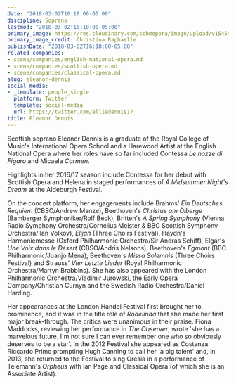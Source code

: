 ```yaml
---
date: "2018-03-02T16:18:00-05:00"
discipline: Soprano
lastmod: "2018-03-02T16:18:00-05:00"
primary_image: https://res.cloudinary.com/schmopera/image/upload/v1545409169/media/webhook-uploads/1520025453279/(c)%20Christina%20Raphaelle.jpg.jpg
primary_image_credit: Christina Raphaelle
publishDate: "2018-03-02T16:18:00-05:00"
related_companies:
- scene/companies/english-national-opera.md
- scene/companies/scottish-opera.md
- scene/companies/classical-opera.md
slug: eleanor-dennis
social_media:
- _template: people_single
  platform: Twitter
  template: social-media
  url: https://twitter.com/elliedennis17
title: Eleanor Dennis
---
```


Scottish soprano Eleanor Dennis is a graduate of the Royal College of Music's International Opera School and a Harewood Artist at the English National Opera where her roles have so far included Contessa *Le nozze di Figaro* and Micaela *Carmen*.

Highlights in her 2016/17 season include Contessa for her debut with Scottish Opera and Helena in staged performances of *A Midsummer Night's Dream* at the Aldeburgh Festival.

On the concert platform, her engagements include Brahms' *Ein Deutsches Requiem* (CBSO/Andrew Manze), Beethoven's *Christus am Ölberge* (Bamberger Symphoniker/Rolf Beck), Britten's *A Spring Symphony* (Vienna Radio Symphony Orchestra/Cornelius Meister & BBC Scottish Symphony Orchestra/Ilan Volkov), *Elijah* (Three Choirs Festival), Haydn's Harmoniemesse (Oxford Philharmonic Orchestra/Sir András Schiff), Elgar's *Une Voix dans le Désert* (CBSO/Andris Nelsons), Beethoven's *Egmont* (BBC Philharmonic/Juanjo Mena), Beethoven's *Missa Solemnis* (Three Choirs Festival) and Strauss' *Vier Letzte Lieder* (Royal Philharmonic Orchestra/Martyn Brabbins).  She has also appeared with the London Philharmonic Orchestra/Vladimir Jurowski, the Early Opera Company/Christian Curnyn and the Swedish Radio Orchestra/Daniel Harding. 

Her appearances at the London Handel Festival first brought her to prominence, and it was in the title role of *Rodelinda* that she made her first major break-through.  The critics were unanimous in their praise.  Fiona Maddocks, reviewing her performance in *The Observer*, wrote 'she has a marvelous future. I'm not sure I can ever remember one who so obviously deserves to be a star'.  In the 2012 Festival she appeared as Costanza Riccardo Primo prompting Hugh Canning to call her 'a big talent' and, in 2013, she returned to the Festival to sing Oresia in a performance of Telemann's *Orpheus* with Ian Page and Classical Opera (of which she is an Associate Artist).
